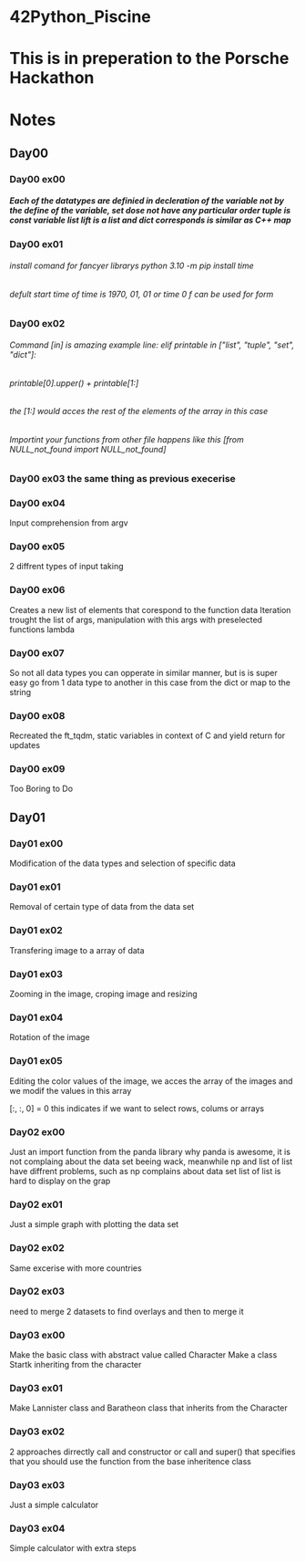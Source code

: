 # 42Python_Piscine

# This is in preperation to the Porsche Hackathon


# Notes

## Day00

### Day00 ex00

##### Each of the datatypes are definied in decleration of the variable not by the define of the variable, set dose not have any particular order tuple is const variable list lift is a list and dict corresponds is similar as C++ map


### Day00 ex01


###### install comand for fancyer librarys python 3.10 -m pip install time
###### defult start time of time is 1970, 01, 01 or time 0 f can be used for form

### Day00 ex02

###### Command [in] is amazing example line:    elif printable in ["list", "tuple", "set", "dict"]:

###### printable[0].upper() + printable[1:] 
###### the [1:] would acces the rest of the elements of the array in this case

###### Importint your functions from other file happens like this [from NULL_not_found import NULL_not_found]


### Day00 ex03 the same thing as previous execerise

### Day00 ex04

Input comprehension from argv

### Day00 ex05 

2 diffrent types of input taking

### Day00 ex06 

Creates a new list of elements that corespond to the function data
Iteration trought the list of args, manipulation with this args with preselected functions lambda

### Day00 ex07

So not all data types you can opperate in similar manner, but is is super easy go from 1 data type to another in this case from the dict or map to the string

### Day00 ex08

Recreated the ft_tqdm, static variables in context of C and yield return for updates


### Day00 ex09

Too Boring to Do


## Day01

### Day01 ex00

Modification of the data types and selection of specific data

### Day01 ex01

Removal of certain type of data from the data set

### Day01 ex02

Transfering image to a array of data

### Day01 ex03

Zooming in the image, croping image and resizing

### Day01 ex04

Rotation of the image

### Day01 ex05

Editing the color values of the image, we acces the array of the images and we modif the values in this array

[:, :, 0] = 0 this indicates if we want to select rows, colums or arrays


### Day02 ex00

Just an import function from the panda library
why panda is awesome, it is not complaing about the data set beeing wack, meanwhile np and list of list have diffrent problems, such as 
np complains about data set
list of list is hard to display on the grap

### Day02 ex01

Just a simple graph with plotting the data set

### Day02 ex02

Same excerise with more countries

### Day02 ex03

need to merge 2 datasets to find overlays and then to merge it

### Day03 ex00

Make the basic class with abstract value called Character
Make a class Startk inheriting from the character

### Day03 ex01 

Make Lannister class and Baratheon class that inherits from the Character

### Day03 ex02

2 approaches dirrectly call and constructor or call and super() that specifies that you should use the function from the base inheritence class

### Day03 ex03

Just a simple calculator

### Day03 ex04

Simple calculator with extra steps

